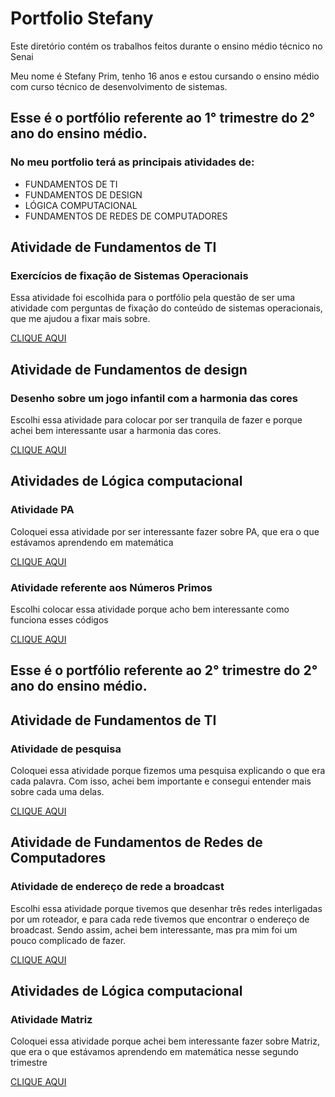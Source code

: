 # Portfolio Stefany
Este diretório contém os trabalhos feitos durante o ensino médio técnico no Senai

Meu nome é Stefany Prim, tenho 16 anos e estou cursando o ensino médio com curso técnico de desenvolvimento de sistemas.

## Esse é o portfólio referente ao 1° trimestre do 2° ano do ensino médio.

### No meu portfolio terá as principais atividades de:
* FUNDAMENTOS DE TI
* FUNDAMENTOS DE DESIGN
* LÓGICA COMPUTACIONAL
* FUNDAMENTOS DE REDES DE COMPUTADORES

## Atividade de Fundamentos de TI

### Exercícios de fixação de Sistemas Operacionais

Essa atividade foi escolhida para o portfólio pela questão de ser uma atividade com perguntas de fixação do conteúdo de sistemas operacionais, que me ajudou a fixar mais sobre.

[CLIQUE AQUI](Fundamentos_de_TI/Atividade.jpg)

## Atividade de Fundamentos de design 

### Desenho sobre um jogo infantil com a harmonia das cores

Escolhi essa atividade para colocar por ser tranquila de fazer e porque achei bem interessante usar a harmonia das cores.

[CLIQUE AQUI](Fundamentos_de_design/slides.pdf)

## Atividades de Lógica computacional

### Atividade PA 

Coloquei essa atividade por ser interessante fazer sobre PA, que era o que estávamos aprendendo em matemática

[CLIQUE AQUI](Logica_computacional/PA.png)

### Atividade referente aos Números Primos

Escolhi colocar essa atividade porque acho bem interessante como funciona esses códigos

[CLIQUE AQUI](Logica_computacional/numerosprimos.jpg)

## Esse é o portfólio referente ao 2° trimestre do 2° ano do ensino médio.

## Atividade de Fundamentos de TI

### Atividade de pesquisa

Coloquei essa atividade porque fizemos uma pesquisa explicando o que era cada palavra. Com isso, achei bem importante e consegui entender mais sobre cada uma delas.

[CLIQUE AQUI](https://docs.google.com/document/d/16JVE_rDJuz9qKWDylK41TQTd17v3DqKnDfTHJqtO8hk/edit)

## Atividade de Fundamentos de Redes de Computadores

### Atividade de endereço de rede a broadcast

Escolhi essa atividade porque tivemos que desenhar três redes interligadas por um roteador, e para cada rede tivemos que encontrar o endereço de broadcast. Sendo assim, achei bem interessante, mas pra mim foi um pouco complicado de fazer.

[CLIQUE AQUI](https://docs.google.com/document/d/1LdAq4xS5XYpNATAhNmVaNeul5G0GN3ockx8Orotciwg/edit)

## Atividades de Lógica computacional

### Atividade Matriz

Coloquei essa atividade porque achei bem interessante fazer sobre Matriz, que era o que estávamos aprendendo em matemática nesse segundo trimestre

[CLIQUE AQUI](Logica_computacional/Atividade_matriz.png)
